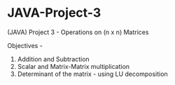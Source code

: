 # JAVA-Project-3
(JAVA) Project 3 - Operations on (n x n) Matrices

Objectives -

1. Addition and Subtraction
2. Scalar and Matrix-Matrix multiplication
3. Determinant of the matrix - using LU decomposition
